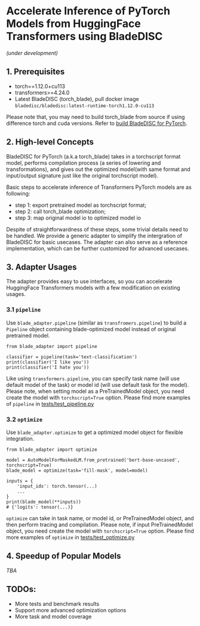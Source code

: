 # Accelerate Inference of PyTorch Models from HuggingFace Transformers using BladeDISC

*(under development)*

## 1. Prerequisites

- torch==1.12.0+cu113
- transformers>=4.24.0
- Latest BladeDISC (torch_blade), pull docker image `bladedisc/bladedisc:latest-runtime-torch1.12.0-cu113`

Please note that, you may need to build torch_blade from source if using difference torch and cuda versions.
Refer to [build BladeDISC for PyTorch](../../../../docs/build_from_source.md).

## 2. High-level Concepts

BladeDISC for PyTorch (a.k.a torch_blade) takes in a torchscript format model, performs compilation process 
(a series of lowering and transformations), and gives out the optimized model(with same format and 
input/output signature just like the original torchscript model).

Basic steps to accelerate inference of Transformers PyTorch models are as following:
- step 1: export pretrained model as torchscript format;
- step 2: call torch_blade optimization;
- step 3: map original model io to optimized model io  

Despite of straightforwardness of these steps, some trivial details need to be handled.
We provide a generic adapter to simplify the intergration of BladeDISC for basic usecases.
The adapter can also serve as a reference implementation, which can be further customized
for advanced usecases.


## 3. Adapter Usages

The adapter provides easy to use interfaces, so you can accelerate HuggingFace Transformers
models with a few modification on existing usages.

### 3.1 `pipeline`

Use `blade_adapter.pipeline` (similar as `transfromers.pipeline`) to build a `Pipeline` object containing
blade-optimized model instead of original pretrained model.

```
from blade_adapter import pipeline

classifier = pipeline(task='text-classification')
print(classifier('I like you'))
print(classifier('I hate you'))
```

Like using `transformers.pipeline`, you can specify task name (will use default model of the task) or model id (will use default task for the model). Please note, when setting model as a PreTrainedModel
object, you need create the model with `torchscript=True` option. Please find more examples of `pipeline`
in [tests/test_pipeline.py](tests/test_pipeline.py)

### 3.2 `optimize`

Use `blade_adapter.optimize` to get a optimized model object for flexible integration.

```
from blade_adapter import optimize

model = AutoModelForMaskedLM.from_pretrained('bert-base-uncased', torchscript=True)
blade_model = optimize(task='fill-mask', model=model)

inputs = {
    'input_ids': torch.tensor(...)
    ...
}
print(blade_model(**inputs))
# {'logits': tensor(...)}
```

`optimize` can take in task name, or model id, or PreTrainedModel object, and then perform
tracing and compilation. Please note, if input PreTrainedModel object, you need create the model with
`torchscript=True` option. Please find more examples of `optimize` in
[tests/test_optimize.py](tests/test_optimize.py)


## 4. Speedup of Popular Models
*TBA*

## TODOs:
- More tests and benchmark results
- Support more advanced optimization options
- More task and model coverage